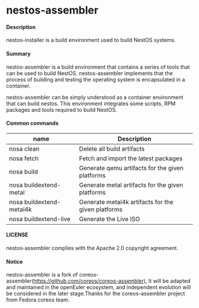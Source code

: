# nestos-assembler

#### Description
nestos-installer is a build environment used to build NestOS systems.

#### Summary

nestos-assembler is a build environment that contains a series of tools that can be used to build NestOS. nestos-assembler implements that the process of building and testing the operating system is encapsulated in a container.

nestos-assembler can be simply understood as a container environment that can build nestos. This environment integrates some scripts, RPM packages and tools required to build NestOS.

#### Common commands

|  name   |   Description  |
| --- | --- |
|   nosa clean  |  Delete all build artifacts   |
|   nosa fetch  |  Fetch and import the latest packages   |
|   nosa build  |   Generate qemu artifacts for the given platforms  |
| nosa buildextend-metal | Generate metal artifacts for the given platforms |
| nosa buildextend-metal4k | Generate metal4k artifacts for the given platforms |
| nosa buildextend-live | Generate the Live ISO |

#### LICENSE

nestos-assembler complies with the Apache 2.0 copyright agreement.

#### Notice

nestos-assembler is a fork of coreos-assembler(https://github.com/coreos/coreos-assembler), It will be adapted and maintained in the openEuler ecosystem, and independent evolution will be considered in the later stage.Thanks for the coreos-assembler project from Fedora coreos team.
